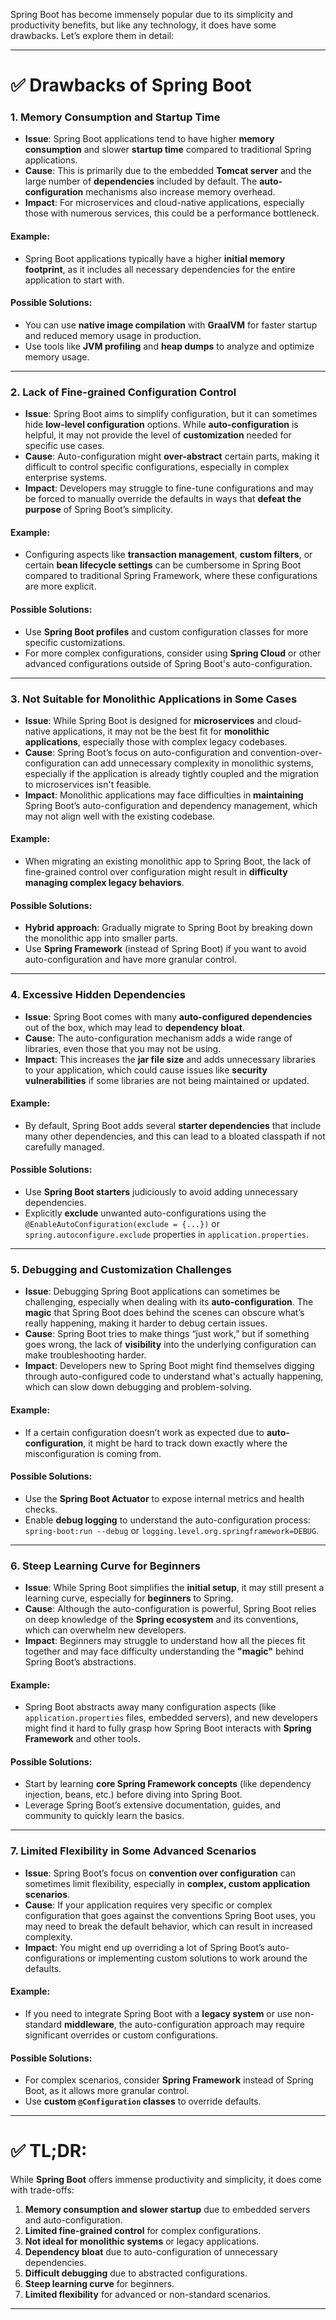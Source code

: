 Spring Boot has become immensely popular due to its simplicity and productivity benefits, but like any technology, it does have some drawbacks. Let’s explore them in detail:

---

# ✅ **Drawbacks of Spring Boot**

### 1. **Memory Consumption and Startup Time**
- **Issue**: Spring Boot applications tend to have higher **memory consumption** and slower **startup time** compared to traditional Spring applications.
- **Cause**: This is primarily due to the embedded **Tomcat server** and the large number of **dependencies** included by default. The **auto-configuration** mechanisms also increase memory overhead.
- **Impact**: For microservices and cloud-native applications, especially those with numerous services, this could be a performance bottleneck.

#### Example:
- Spring Boot applications typically have a higher **initial memory footprint**, as it includes all necessary dependencies for the entire application to start with.

#### **Possible Solutions**:
- You can use **native image compilation** with **GraalVM** for faster startup and reduced memory usage in production.
- Use tools like **JVM profiling** and **heap dumps** to analyze and optimize memory usage.

---

### 2. **Lack of Fine-grained Configuration Control**
- **Issue**: Spring Boot aims to simplify configuration, but it can sometimes hide **low-level configuration** options. While **auto-configuration** is helpful, it may not provide the level of **customization** needed for specific use cases.
- **Cause**: Auto-configuration might **over-abstract** certain parts, making it difficult to control specific configurations, especially in complex enterprise systems.
- **Impact**: Developers may struggle to fine-tune configurations and may be forced to manually override the defaults in ways that **defeat the purpose** of Spring Boot’s simplicity.

#### Example:
- Configuring aspects like **transaction management**, **custom filters**, or certain **bean lifecycle settings** can be cumbersome in Spring Boot compared to traditional Spring Framework, where these configurations are more explicit.

#### **Possible Solutions**:
- Use **Spring Boot profiles** and custom configuration classes for more specific customizations.
- For more complex configurations, consider using **Spring Cloud** or other advanced configurations outside of Spring Boot's auto-configuration.

---

### 3. **Not Suitable for Monolithic Applications in Some Cases**
- **Issue**: While Spring Boot is designed for **microservices** and cloud-native applications, it may not be the best fit for **monolithic applications**, especially those with complex legacy codebases.
- **Cause**: Spring Boot’s focus on auto-configuration and convention-over-configuration can add unnecessary complexity in monolithic systems, especially if the application is already tightly coupled and the migration to microservices isn't feasible.
- **Impact**: Monolithic applications may face difficulties in **maintaining** Spring Boot’s auto-configuration and dependency management, which may not align well with the existing codebase.

#### Example:
- When migrating an existing monolithic app to Spring Boot, the lack of fine-grained control over configuration might result in **difficulty managing complex legacy behaviors**.

#### **Possible Solutions**:
- **Hybrid approach**: Gradually migrate to Spring Boot by breaking down the monolithic app into smaller parts.
- Use **Spring Framework** (instead of Spring Boot) if you want to avoid auto-configuration and have more granular control.

---

### 4. **Excessive Hidden Dependencies**
- **Issue**: Spring Boot comes with many **auto-configured dependencies** out of the box, which may lead to **dependency bloat**.
- **Cause**: The auto-configuration mechanism adds a wide range of libraries, even those that you may not be using.
- **Impact**: This increases the **jar file size** and adds unnecessary libraries to your application, which could cause issues like **security vulnerabilities** if some libraries are not being maintained or updated.

#### Example:
- By default, Spring Boot adds several **starter dependencies** that include many other dependencies, and this can lead to a bloated classpath if not carefully managed.

#### **Possible Solutions**:
- Use **Spring Boot starters** judiciously to avoid adding unnecessary dependencies.
- Explicitly **exclude** unwanted auto-configurations using the `@EnableAutoConfiguration(exclude = {...})` or `spring.autoconfigure.exclude` properties in `application.properties`.

---

### 5. **Debugging and Customization Challenges**
- **Issue**: Debugging Spring Boot applications can sometimes be challenging, especially when dealing with its **auto-configuration**. The **magic** that Spring Boot does behind the scenes can obscure what’s really happening, making it harder to debug certain issues.
- **Cause**: Spring Boot tries to make things “just work,” but if something goes wrong, the lack of **visibility** into the underlying configuration can make troubleshooting harder.
- **Impact**: Developers new to Spring Boot might find themselves digging through auto-configured code to understand what's actually happening, which can slow down debugging and problem-solving.

#### Example:
- If a certain configuration doesn’t work as expected due to **auto-configuration**, it might be hard to track down exactly where the misconfiguration is coming from.

#### **Possible Solutions**:
- Use the **Spring Boot Actuator** to expose internal metrics and health checks.
- Enable **debug logging** to understand the auto-configuration process: `spring-boot:run --debug` or `logging.level.org.springframework=DEBUG`.

---

### 6. **Steep Learning Curve for Beginners**
- **Issue**: While Spring Boot simplifies the **initial setup**, it may still present a learning curve, especially for **beginners** to Spring.
- **Cause**: Although the auto-configuration is powerful, Spring Boot relies on deep knowledge of the **Spring ecosystem** and its conventions, which can overwhelm new developers.
- **Impact**: Beginners may struggle to understand how all the pieces fit together and may face difficulty understanding the **"magic"** behind Spring Boot’s abstractions.

#### Example:
- Spring Boot abstracts away many configuration aspects (like `application.properties` files, embedded servers), and new developers might find it hard to fully grasp how Spring Boot interacts with **Spring Framework** and other tools.

#### **Possible Solutions**:
- Start by learning **core Spring Framework concepts** (like dependency injection, beans, etc.) before diving into Spring Boot.
- Leverage Spring Boot’s extensive documentation, guides, and community to quickly learn the basics.

---

### 7. **Limited Flexibility in Some Advanced Scenarios**
- **Issue**: Spring Boot’s focus on **convention over configuration** can sometimes limit flexibility, especially in **complex, custom application scenarios**.
- **Cause**: If your application requires very specific or complex configuration that goes against the conventions Spring Boot uses, you may need to break the default behavior, which can result in increased complexity.
- **Impact**: You might end up overriding a lot of Spring Boot’s auto-configurations or implementing custom solutions to work around the defaults.

#### Example:
- If you need to integrate Spring Boot with a **legacy system** or use non-standard **middleware**, the auto-configuration approach may require significant overrides or custom configurations.

#### **Possible Solutions**:
- For complex scenarios, consider **Spring Framework** instead of Spring Boot, as it allows more granular control.
- Use **custom `@Configuration` classes** to override defaults.

---

# ✅ TL;DR:

While **Spring Boot** offers immense productivity and simplicity, it does come with trade-offs:
1. **Memory consumption and slower startup** due to embedded servers and auto-configuration.
2. **Limited fine-grained control** for complex configurations.
3. **Not ideal for monolithic systems** or legacy applications.
4. **Dependency bloat** due to auto-configuration of unnecessary dependencies.
5. **Difficult debugging** due to abstracted configurations.
6. **Steep learning curve** for beginners.
7. **Limited flexibility** for advanced or non-standard scenarios.

---
